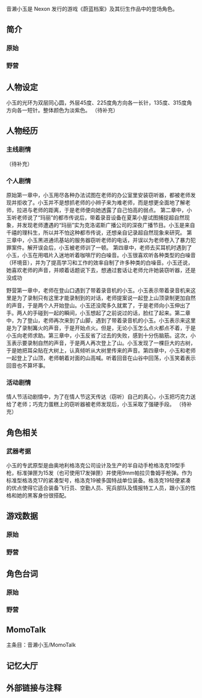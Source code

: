 音濑小玉是 Nexon 发行的游戏《蔚蓝档案》及其衍生作品中的登场角色。

## 简介

### 原始

### 野营

## 人物设定
小玉的光环为双层同心圆，外层45度、225度角方向各一长针，135度、315度角方向各一短针。整体颜色为淡紫色。
（待补充）

## 人物经历

### 主线剧情
（待补充）

### 个人剧情
原始第一章中，小玉用尽各种办法试图在老师的办公室里安装窃听器，都被老师发现并拒收了。小玉并不是想抓老师的小辫子来为难老师，而是想更全面地了解老师，拉进与老师的距离，于是老师便向她透露了自己怕高的弱点。
第二章中，小玉听老师说了“玛丽”的都市传说后，带着录音设备在夏莱小屋试图捕捉超自然现象，并发现老师遭遇的“玛丽”实为克洛诺斯广播公司的深夜广播节目。小玉是来自千禧的理科生，所以并不怕这种都市传说，还想亲自记录超自然现象来研究。
第三章中，小玉黑进通讯基站的服务器窃听老师的电话，并误以为老师卷入了暴力犯罪案件。解开误会后，小玉被老师训了一顿。
第四章中，老师去买耳机时遇到了小玉，小玉在用唱片入迷地听着咖啡厅的白噪音。小玉很喜欢听各种类型的白噪音（环境音），并为了提高学习和工作的效率自制了许多种类的白噪音。小玉还说，她喜欢老师的声音，并顺着话题说下去，想通过套话让老师允许她装窃听器，还是没成功

野营第一章中，老师在登山口遇到了带着录音机的小玉。小玉表示带着录音机来这里是为了录制只有这里才能录制到的对话，老师提案说一起登上山顶录制更加自然的声音，于是两个人开始登山。小玉还没爬多久就累了，于是老师向小玉伸出了手。两人的手碰到一起的瞬间，小玉想起了之前说过的话，脸红了起来。第二章中，为了登山，老师再次来到了山脚，遇到了带着录音机的小玉。小玉表示来这里是为了录制篝火的声音，于是开始点火。但是，无论小玉怎么点火都点不着，于是小玉向老师求助。第三章中，小玉反省了过去的失败，感到十分伤脑筋。这次，小玉表示要录制自然的声音，于是两人再次登上了山。小玉发现了一棵巨大的古树，于是她把耳朵贴在大树上，认真倾听从大树里传来的声音。第四章中，小玉和老师一起登上了山顶，老师朝着对面的山高喊。听着回音在山谷中回荡，小玉笑着表示回音也不算坏事。

### 活动剧情
情人节活动剧情中，为了在情人节这天传达（窃听）自己的真心，小玉把巧克力送给了老师；巧克力蛋糕上的窃听器被老师发现后，小玉采取了强硬手段。
（待补充）

## 角色相关

### 武器考据
小玉的专武原型是由奥地利格洛克公司设计及生产的半自动手枪格洛克19型手枪，标准弹匣为15发（也可使用17发弹匣）并使用9mm帕拉贝鲁姆手枪弹。作为标准型格洛克17的紧凑型号，格洛克19被多国特战单位装备。格洛克19轻便紧凑的优点使得它适合装备飞行员、空勤人员、宪兵部队及情报特工人员，跟小玉的性格和她的黑客身份很搭配。

## 游戏数据

### 原始

### 野营

## 角色台词

### 原始

### 野营

## MomoTalk
主条目：音濑小玉/MomoTalk

## 记忆大厅

		

## 外部链接与注释